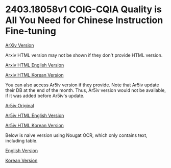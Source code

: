 # 2403.18058v1 COIG-CQIA Quality is All You Need for Chinese Instruction Fine-tuning

[ArXiv Version](https://arxiv.org/abs/2403.18058v1)

Arxiv HTML version may not be shown if they don't provide HTML version.

[Arxiv HTML English Version](https://raw.githack.com/kh-kim/arxiv-translator/master/papers/2403.18058v1/paper.raw.en.html)

[Arxiv HTML Korean Version](https://raw.githack.com/kh-kim/arxiv-translator/master/papers/2403.18058v1/paper.raw.ko.html)

You can also access Ar5iv version if they provide.
Note that Ar5iv update their DB at the end of the month.
Thus, Ar5iv version would not be available, if it was added before Ar5iv's update.

[Ar5iv Original](https://ar5iv.org/abs/2403.18058v1)

[Ar5iv HTML English Version](https://raw.githack.com/kh-kim/arxiv-translator/master/papers/2403.18058v1/paper.ar5iv.en.html)

[Ar5iv HTML Korean Version](https://raw.githack.com/kh-kim/arxiv-translator/master/papers/2403.18058v1/paper.ar5iv.ko.html)

Below is naive version using Nougat OCR, which only contains text, including table.

[English Version](https://raw.githack.com/kh-kim/arxiv-translator/master/papers/2403.18058v1/paper.en.html)

[Korean Version](https://raw.githack.com/kh-kim/arxiv-translator/master/papers/2403.18058v1/paper.ko.html)